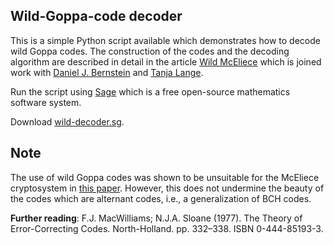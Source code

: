 ## Wild-Goppa-code decoder

This is a simple Python script available which demonstrates how
to decode wild Goppa codes. The construction of the codes and the
decoding algorithm are described in detail in the article
[Wild McEliece](https://eprint.iacr.org/2010/410)
which is joined work with 
[Daniel J. Bernstein](https://eprint.iacr.org/2010/410)
and
[Tanja Lange](http://www.hyperelliptic.org/tanja/).

Run the script using [Sage](http://www.sagemath.org/)
which is a free open-source mathematics software system.

Download [wild-decoder.sg](wild-decoder.sg).

## Note
The use of wild Goppa codes was shown to be unsuitable for the
McEliece cryptosystem in 
[this paper](https://eprint.iacr.org/2014/112.pdf).
However, this does not undermine the beauty of the codes which
are alternant codes, i.e., a generalization of BCH
codes. 

**Further reading**: F.J. MacWilliams; N.J.A. Sloane (1977). The Theory of Error-Correcting Codes. North-Holland. pp. 332–338. ISBN 0-444-85193-3.
